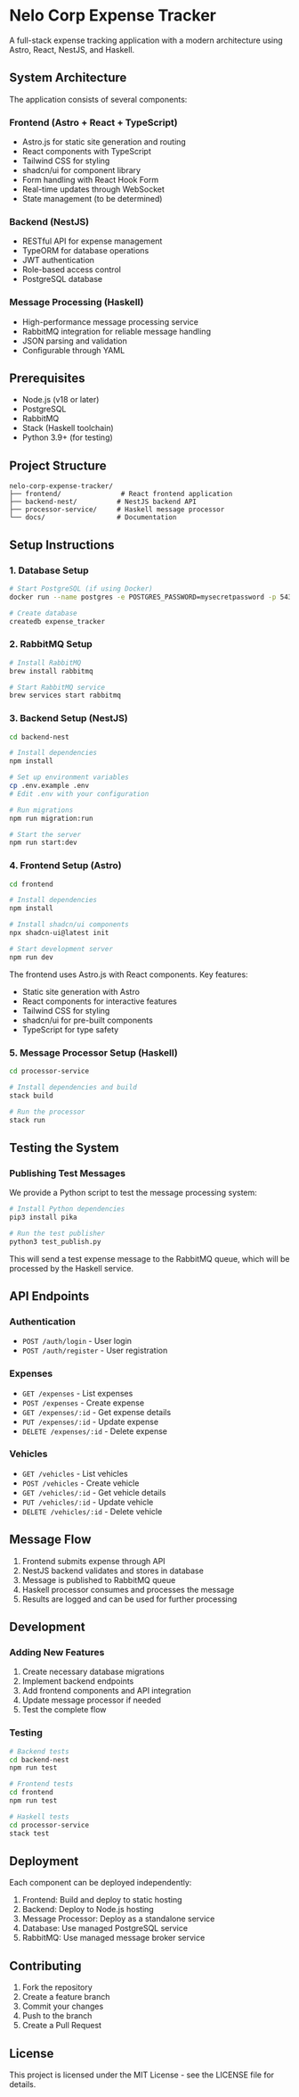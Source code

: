 # Nelo Corp Expense Tracker

A full-stack expense tracking application with a modern architecture using Astro, React, NestJS, and Haskell.

## System Architecture

The application consists of several components:

### Frontend (Astro + React + TypeScript)

- Astro.js for static site generation and routing
- React components with TypeScript
- Tailwind CSS for styling
- shadcn/ui for component library
- Form handling with React Hook Form
- Real-time updates through WebSocket
- State management (to be determined)

### Backend (NestJS)

- RESTful API for expense management
- TypeORM for database operations
- JWT authentication
- Role-based access control
- PostgreSQL database

### Message Processing (Haskell)

- High-performance message processing service
- RabbitMQ integration for reliable message handling
- JSON parsing and validation
- Configurable through YAML

## Prerequisites

- Node.js (v18 or later)
- PostgreSQL
- RabbitMQ
- Stack (Haskell toolchain)
- Python 3.9+ (for testing)

## Project Structure

```
nelo-corp-expense-tracker/
├── frontend/               # React frontend application
├── backend-nest/          # NestJS backend API
├── processor-service/     # Haskell message processor
└── docs/                  # Documentation
```

## Setup Instructions

### 1. Database Setup

```bash
# Start PostgreSQL (if using Docker)
docker run --name postgres -e POSTGRES_PASSWORD=mysecretpassword -p 5432:5432 -d postgres

# Create database
createdb expense_tracker
```

### 2. RabbitMQ Setup

```bash
# Install RabbitMQ
brew install rabbitmq

# Start RabbitMQ service
brew services start rabbitmq
```

### 3. Backend Setup (NestJS)

```bash
cd backend-nest

# Install dependencies
npm install

# Set up environment variables
cp .env.example .env
# Edit .env with your configuration

# Run migrations
npm run migration:run

# Start the server
npm run start:dev
```

### 4. Frontend Setup (Astro)

```bash
cd frontend

# Install dependencies
npm install

# Install shadcn/ui components
npx shadcn-ui@latest init

# Start development server
npm run dev
```

The frontend uses Astro.js with React components. Key features:

- Static site generation with Astro
- React components for interactive features
- Tailwind CSS for styling
- shadcn/ui for pre-built components
- TypeScript for type safety

### 5. Message Processor Setup (Haskell)

```bash
cd processor-service

# Install dependencies and build
stack build

# Run the processor
stack run
```

## Testing the System

### Publishing Test Messages

We provide a Python script to test the message processing system:

```bash
# Install Python dependencies
pip3 install pika

# Run the test publisher
python3 test_publish.py
```

This will send a test expense message to the RabbitMQ queue, which will be processed by the Haskell service.

## API Endpoints

### Authentication

- `POST /auth/login` - User login
- `POST /auth/register` - User registration

### Expenses

- `GET /expenses` - List expenses
- `POST /expenses` - Create expense
- `GET /expenses/:id` - Get expense details
- `PUT /expenses/:id` - Update expense
- `DELETE /expenses/:id` - Delete expense

### Vehicles

- `GET /vehicles` - List vehicles
- `POST /vehicles` - Create vehicle
- `GET /vehicles/:id` - Get vehicle details
- `PUT /vehicles/:id` - Update vehicle
- `DELETE /vehicles/:id` - Delete vehicle

## Message Flow

1. Frontend submits expense through API
2. NestJS backend validates and stores in database
3. Message is published to RabbitMQ queue
4. Haskell processor consumes and processes the message
5. Results are logged and can be used for further processing

## Development

### Adding New Features

1. Create necessary database migrations
2. Implement backend endpoints
3. Add frontend components and API integration
4. Update message processor if needed
5. Test the complete flow

### Testing

```bash
# Backend tests
cd backend-nest
npm run test

# Frontend tests
cd frontend
npm run test

# Haskell tests
cd processor-service
stack test
```

## Deployment

Each component can be deployed independently:

1. Frontend: Build and deploy to static hosting
2. Backend: Deploy to Node.js hosting
3. Message Processor: Deploy as a standalone service
4. Database: Use managed PostgreSQL service
5. RabbitMQ: Use managed message broker service

## Contributing

1. Fork the repository
2. Create a feature branch
3. Commit your changes
4. Push to the branch
5. Create a Pull Request

## License

This project is licensed under the MIT License - see the LICENSE file for details.
